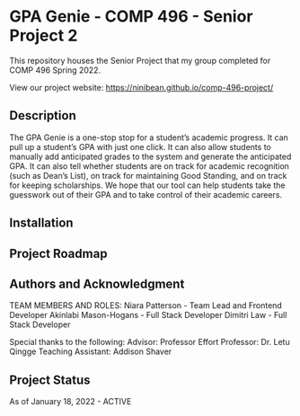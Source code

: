 # GPA Genie - COMP 496 - Senior Project 2
This repository houses the Senior Project that my group completed for COMP 496 Spring 2022. 

View our project website: https://ninibean.github.io/comp-496-project/

## Description
The GPA Genie is a one-stop stop for a student’s academic progress. It can pull up a student’s GPA with
just one click. It can also allow students to manually add anticipated grades to the system and generate
the anticipated GPA. It can also tell whether students are on track for academic recognition (such as
Dean’s List), on track for maintaining Good Standing, and on track for keeping scholarships. We hope
that our tool can help students take the guesswork out of their GPA and to take control of their academic
careers.

## Installation

## Project Roadmap

## Authors and Acknowledgment
TEAM MEMBERS AND ROLES:
Niara Patterson - Team Lead and Frontend Developer
Akinlabi Mason-Hogans - Full Stack Developer
Dimitri Law - Full Stack Developer

Special thanks to the following:
Advisor: Professor Effort
Professor: Dr. Letu Qingge
Teaching Assistant: Addison Shaver

## Project Status
As of January 18, 2022 - ACTIVE
